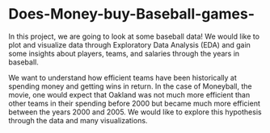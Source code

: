 # Does-Money-buy-Baseball-games-

In this project, we are going to look at some baseball data! We would like to plot and visualize data through Exploratory Data Analysis (EDA) and gain some insights about players, teams, and salaries through the years in baseball.

We want to understand how efficient teams have been historically at spending money and getting wins in return. In the case of Moneyball, the movie, one would expect that Oakland was not much more efficient than other teams in their spending before 2000 but became much more efficient between the years 2000 and 2005. We would like to explore this hypothesis through the data and many visualizations.

